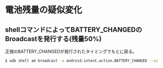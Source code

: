 # 電池残量の疑似変化
## shellコマンドによってBATTERY_CHANGEDのBroadcastを発行する(残量50%)
正規のBATTERY_CHANGEDが発行されたタイミングでもとに戻る。
```bash
$ adb shell am broadcast -a android.intent.action.BATTERY_CHANGED --ez present false --ei state 2 --ei level 50
```
